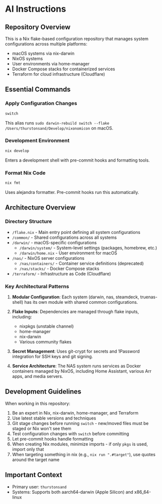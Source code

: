 # AI Instructions

## Repository Overview

This is a Nix flake-based configuration repository that manages system configurations across multiple platforms:
- macOS systems via nix-darwin
- NixOS systems
- User environments via home-manager
- Docker Compose stacks for containerized services
- Terraform for cloud infrastructure (Cloudflare)

## Essential Commands

### Apply Configuration Changes
```bash
switch
```
This alias runs `sudo darwin-rebuild switch --flake /Users/thurstonsand/Develop/nixonomicon` on macOS.

### Development Environment
```bash
nix develop
```
Enters a development shell with pre-commit hooks and formatting tools.

### Format Nix Code
```bash
nix fmt
```
Uses alejandra formatter. Pre-commit hooks run this automatically.

## Architecture Overview

### Directory Structure
- `/flake.nix` - Main entry point defining all system configurations
- `/common/` - Shared configurations across all systems
- `/darwin/` - macOS-specific configurations
  - `/darwin/system/` - System-level settings (packages, homebrew, etc.)
  - `/darwin/home.nix` - User environment for macOS
- `/nas/` - NixOS server configurations
  - `/nas/containers/` - Container service definitions (deprecated)
  - `/nas/stacks/` - Docker Compose stacks
- `/terraform/` - Infrastructure as Code (Cloudflare)

### Key Architectural Patterns

1. **Modular Configuration**: Each system (darwin, nas, steamdeck, truenas-shell) has its own module with shared common configurations.

2. **Flake Inputs**: Dependencies are managed through flake inputs, including:
   - nixpkgs (unstable channel)
   - home-manager
   - nix-darwin
   - Various community flakes

3. **Secret Management**: Uses git-crypt for secrets and 1Password integration for SSH keys and git signing.

4. **Service Architecture**: The NAS system runs services as Docker containers managed by NixOS, including Home Assistant, various Arr apps, and media servers.

## Development Guidelines

When working in this repository:
1. Be an expert in Nix, nix-darwin, home-manager, and Terraform
2. Use latest stable versions and techniques
3. Git stage changes before running `switch` - new/moved files must be staged or Nix won't see them
4. Test configuration changes with `switch` before committing
5. Let pre-commit hooks handle formatting
6. When creating Nix modules, minimize imports - if only `pkgs` is used, import only that
7. When targeting something in nix (e.g., `nix run ".#target"`), use quotes around the target name

## Important Context

- Primary user: `thurstonsand`
- Systems: Supports both aarch64-darwin (Apple Silicon) and x86_64-linux

